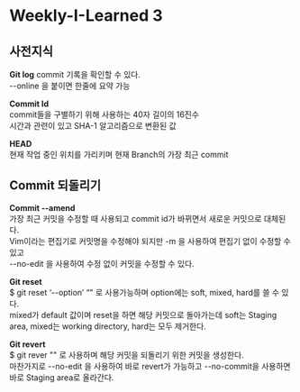 Weekly-I-Learned 3
================

사전지식
-------
__Git log__
commit 기록을 확인할 수 있다.  
--online 을 붙이면 한줄에 요약 가능 
  
__Commit Id__  
commit들을 구별하기 위해 사용하는 40자 길이의 16진수  
시간과 관련이 있고 SHA-1 알고리즘으로 변환된 값   
  
__HEAD__  
현재 작업 중인 위치를 가리키며 현재 Branch의 가장 최근 commit  
  
Commit 되돌리기
--------------  
__Commit --amend__  
가장 최근 커밋을 수정할 때 사용되고 commit id가 바뀌면서 새로운 커밋으로 대체된다.  
Vim이라는 편집기로 커밋명을 수정해야 되지만 -m 을 사용하여 편집기 없이 수정할 수 있고  
--no-edit 을 사용하여 수정 없이 커밋을 수정할 수 있다.  
  
__Git reset__  
$ git reset ‘--option’ “<commit id>" 로 사용가능하며 option에는 soft, mixed, hard를 쓸 수 있다.  
mixed가 default 값이며 reset을 하면 해당 커밋으로 돌아가는데 soft는 Staging area, mixed는 working directory, hard는 모두 제거한다.  
  
__Git revert__  
$ git rever "<commit id>" 로 사용하며 해당 커밋을 되돌리기 위한 커밋을 생성한다.  
마찬가지로 --no-edit 을 사용하여 바로 revert가 가능하고 --no-commit을 사용하면 바로 Staging area로 올라간다.